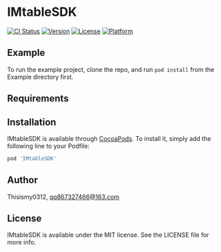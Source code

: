 # IMtableSDK

[![CI Status](https://img.shields.io/travis/Thisismy0312/IMtableSDK.svg?style=flat)](https://travis-ci.org/Thisismy0312/IMtableSDK)
[![Version](https://img.shields.io/cocoapods/v/IMtableSDK.svg?style=flat)](https://cocoapods.org/pods/IMtableSDK)
[![License](https://img.shields.io/cocoapods/l/IMtableSDK.svg?style=flat)](https://cocoapods.org/pods/IMtableSDK)
[![Platform](https://img.shields.io/cocoapods/p/IMtableSDK.svg?style=flat)](https://cocoapods.org/pods/IMtableSDK)

## Example

To run the example project, clone the repo, and run `pod install` from the Example directory first.

## Requirements

## Installation

IMtableSDK is available through [CocoaPods](https://cocoapods.org). To install
it, simply add the following line to your Podfile:

```ruby
pod 'IMtableSDK'
```

## Author

Thisismy0312, qq867327466@163.com

## License

IMtableSDK is available under the MIT license. See the LICENSE file for more info.
